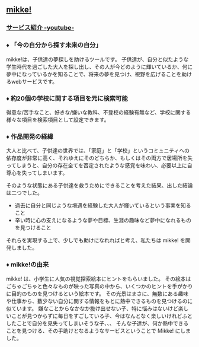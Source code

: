 ## [mikke!](https://sf-mikke.herokuapp.com/)
### [サービス紹介 -youtube-](https://youtu.be/V7aR5iBtbic)

### ♦︎ 「今の自分から探す未来の自分」 
mikke!は、子供達の夢探しを助けるツールです。 
子供達が、自分と似たような学生時代を過ごした大人を探し出し、その人が今どのように輝いているか、何に夢中になっているかを知ることで、将来の夢を見つけ、視野を広げることを助けるwebサービスです。

### ♦︎ 約20個の学校に関する項目を元に検索可能 
得意な/苦手なこと、好きな/嫌いな教科、不登校の経験有無など、学校に関する様々な項目を検索項目として設定できます。

### ♦︎ 作品開発の経緯 
大人と比べて、子供達の世界では、「家庭」と「学校」というコミュニティへの依存度が非常に高く、それゆえにそのどちらか、もしくはその両方で居場所を失ってしまうと、自分の存在全てを否定されたような感覚を味わい、必要以上に自尊心を失ってしまいます。

そのような状態にある子供達を救うためにできることを考えた結果、出した結論は二つでした。

- 過去に自分と同じような境遇を経験した大人が輝いているという事実を知ること 
- 辛い時に心の支えになるような夢や目標、生涯の趣味など夢中になれるものを見つけること

それらを実現する上で、少しでも助けになれればと考え、私たちは mikke! を開発しました。

### ♦︎ mikke!の由来 
mikke! は、小学生に人気の視覚探索絵本にヒントをもらいました。 
その絵本はごちゃごちゃと色々なものが映った写真の中から、いくつかのヒントを手がかりに目的のものを見つけるという絵本です。 
その光景はまさに、無数にある趣味や仕事から、数少ない自分に関する情報をもとに熱中できるものを見つけるのに似ています。 
嫌なことからなかなか抜け出せない子、特に悩みはないけど楽しいことが見つからずに毎日をすごしている子、今はなんとなく楽しいけれどふとしたことで自分を見失ってしまいそうな子、、、 
そんな子達が、何か熱中できることを見つける、その手助けとなるようなサービスということで Mikke! にしました。

